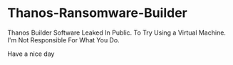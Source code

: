 # Thanos-Ransomware-Builder

Thanos Builder Software Leaked In Public. 
To Try Using a Virtual Machine. 
I'm Not Responsible For What You Do. 

Have a nice day
